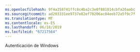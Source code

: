 ```yaml
---
ms.openlocfilehash: 9f4a358741ffc8c4ba2c3e0f881814cbfa26aabc
ms.sourcegitcommit: ad203331ee9737e82ef70206ac04eeb72a5f9c7f
ms.translationtype: MT
ms.contentlocale: es-ES
ms.lasthandoff: 06/18/2019
ms.locfileid: "67217564"
---
```

Autenticación de Windows